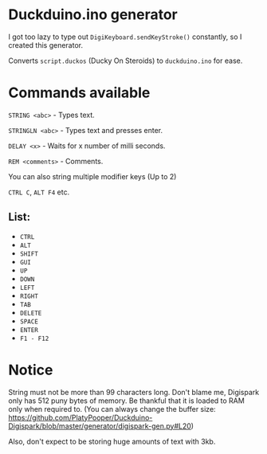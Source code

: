 # Duckduino.ino generator
I got too lazy to type out `DigiKeyboard.sendKeyStroke()` constantly, so I created this generator.

Converts `script.duckos` (Ducky On Steroids) to `duckduino.ino` for ease.

# Commands available
`STRING <abc>` - Types text.

`STRINGLN <abc>` - Types text and presses enter.

`DELAY <x>` - Waits for x number of milli seconds.

`REM <comments>` - Comments.

You can also string multiple modifier keys (Up to 2)

`CTRL C`, `ALT F4` etc.

## List:
* `CTRL`
* `ALT`
* `SHIFT`
* `GUI`
* `UP`
* `DOWN`
* `LEFT`
* `RIGHT`
* `TAB`
* `DELETE`
* `SPACE`
* `ENTER`
* `F1 - F12`

# Notice
String must not be more than 99 characters long. Don't blame me, Digispark only has 512 puny bytes of memory. Be thankful that it is loaded to RAM only when required to. (You can always change the buffer size: https://github.com/PlatyPooper/Duckduino-Digispark/blob/master/generator/digispark-gen.py#L20)

Also, don't expect to be storing huge amounts of text with 3kb.
